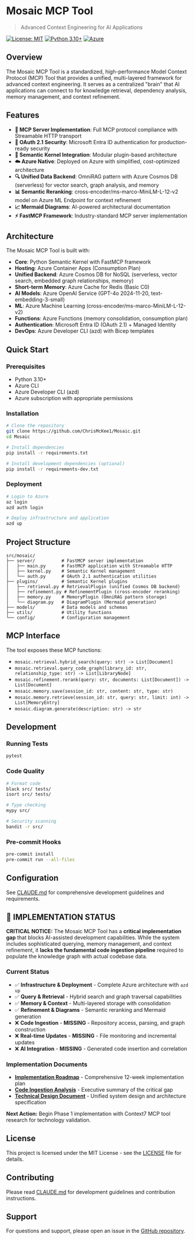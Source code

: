 # Mosaic MCP Tool

> Advanced Context Engineering for AI Applications

[![License: MIT](https://img.shields.io/badge/License-MIT-yellow.svg)](https://opensource.org/licenses/MIT)
[![Python 3.10+](https://img.shields.io/badge/python-3.10+-blue.svg)](https://www.python.org/downloads/)
[![Azure](https://img.shields.io/badge/Azure-Native-blue)](https://azure.microsoft.com/)

## Overview

The Mosaic MCP Tool is a standardized, high-performance Model Context Protocol (MCP) Tool that provides a unified, multi-layered framework for advanced context engineering. It serves as a centralized "brain" that AI applications can connect to for knowledge retrieval, dependency analysis, memory management, and context refinement.

## Features

- **🚀 MCP Server Implementation**: Full MCP protocol compliance with Streamable HTTP transport
- **🔐 OAuth 2.1 Security**: Microsoft Entra ID authentication for production-ready security
- **🧠 Semantic Kernel Integration**: Modular plugin-based architecture
- **☁️ Azure Native**: Deployed on Azure with simplified, cost-optimized architecture
- **🔍 Unified Data Backend**: OmniRAG pattern with Azure Cosmos DB (serverless) for vector search, graph analysis, and memory
- **📊 Semantic Reranking**: cross-encoder/ms-marco-MiniLM-L-12-v2 model on Azure ML Endpoint for context refinement
- **📈 Mermaid Diagrams**: AI-powered architectural documentation
- **⚡ FastMCP Framework**: Industry-standard MCP server implementation

## Architecture

The Mosaic MCP Tool is built with:

- **Core**: Python Semantic Kernel with FastMCP framework
- **Hosting**: Azure Container Apps (Consumption Plan)
- **Unified Backend**: Azure Cosmos DB for NoSQL (serverless, vector search, embedded graph relationships, memory)
- **Short-term Memory**: Azure Cache for Redis (Basic C0)
- **AI Models**: Azure OpenAI Service (GPT-4o 2024-11-20, text-embedding-3-small)
- **ML**: Azure Machine Learning (cross-encoder/ms-marco-MiniLM-L-12-v2)
- **Functions**: Azure Functions (memory consolidation, consumption plan)
- **Authentication**: Microsoft Entra ID (OAuth 2.1) + Managed Identity
- **DevOps**: Azure Developer CLI (azd) with Bicep templates

## Quick Start

### Prerequisites

- Python 3.10+
- Azure CLI
- Azure Developer CLI (azd)
- Azure subscription with appropriate permissions

### Installation

```bash
# Clone the repository
git clone https://github.com/ChrisMcKee1/Mosaic.git
cd Mosaic

# Install dependencies
pip install -r requirements.txt

# Install development dependencies (optional)
pip install -r requirements-dev.txt
```

### Deployment

```bash
# Login to Azure
az login
azd auth login

# Deploy infrastructure and application
azd up
```

## Project Structure

```
src/mosaic/
├── server/          # FastMCP server implementation
│   ├── main.py      # FastMCP application with Streamable HTTP
│   ├── kernel.py    # Semantic Kernel management
│   └── auth.py      # OAuth 2.1 authentication utilities
├── plugins/         # Semantic Kernel plugins
│   ├── retrieval.py # RetrievalPlugin (unified Cosmos DB backend)
│   ├── refinement.py # RefinementPlugin (cross-encoder reranking)
│   ├── memory.py    # MemoryPlugin (OmniRAG pattern storage)
│   └── diagram.py   # DiagramPlugin (Mermaid generation)
├── models/          # Data models and schemas
├── utils/           # Utility functions
└── config/          # Configuration management
```

## MCP Interface

The tool exposes these MCP functions:

- `mosaic.retrieval.hybrid_search(query: str) -> List[Document]`
- `mosaic.retrieval.query_code_graph(library_id: str, relationship_type: str) -> List[LibraryNode]`
- `mosaic.refinement.rerank(query: str, documents: List[Document]) -> List[Document]`
- `mosaic.memory.save(session_id: str, content: str, type: str)`
- `mosaic.memory.retrieve(session_id: str, query: str, limit: int) -> List[MemoryEntry]`
- `mosaic.diagram.generate(description: str) -> str`

## Development

### Running Tests

```bash
pytest
```

### Code Quality

```bash
# Format code
black src/ tests/
isort src/ tests/

# Type checking
mypy src/

# Security scanning
bandit -r src/
```

### Pre-commit Hooks

```bash
pre-commit install
pre-commit run --all-files
```

## Configuration

See [CLAUDE.md](./CLAUDE.md) for comprehensive development guidelines and requirements.

## 🚨 **IMPLEMENTATION STATUS**

**CRITICAL NOTICE:** The Mosaic MCP Tool has a **critical implementation gap** that blocks AI-assisted development capabilities. While the system includes sophisticated querying, memory management, and context refinement, it **lacks the fundamental code ingestion pipeline** required to populate the knowledge graph with actual codebase data.

### **Current Status**
- ✅ **Infrastructure & Deployment** - Complete Azure architecture with `azd up`
- ✅ **Query & Retrieval** - Hybrid search and graph traversal capabilities  
- ✅ **Memory & Context** - Multi-layered storage with consolidation
- ✅ **Refinement & Diagrams** - Semantic reranking and Mermaid generation
- ❌ **Code Ingestion** - **MISSING** - Repository access, parsing, and graph construction
- ❌ **Real-time Updates** - **MISSING** - File monitoring and incremental updates
- ❌ **AI Integration** - **MISSING** - Generated code insertion and correlation

### **Implementation Documents**
- **[Implementation Roadmap](docs/IMPLEMENTATION_ROADMAP.md)** - Comprehensive 12-week implementation plan
- **[Code Ingestion Analysis](docs/CODE_INGESTION_ANALYSIS.md)** - Executive summary of the critical gap
- **[Technical Design Document](docs/TDD_UNIFIED.md)** - Unified system design and architecture specification

**Next Action:** Begin Phase 1 implementation with Context7 MCP tool research for technology validation.

## License

This project is licensed under the MIT License - see the [LICENSE](LICENSE) file for details.

## Contributing

Please read [CLAUDE.md](./CLAUDE.md) for development guidelines and contribution instructions.

## Support

For questions and support, please open an issue in the [GitHub repository](https://github.com/ChrisMcKee1/Mosaic/issues).
